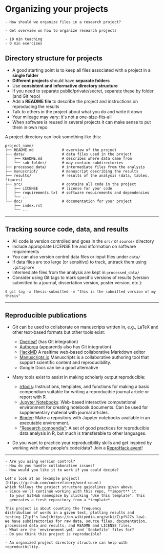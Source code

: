 # Organizing your projects

```{questions}
- How should we organize files in a research project?
```

```{objectives}
- Get overview on how to organize research projects
```

```{instructor-note}
- 10 min teaching
- 0 min exercises
```


## Directory structure for projects

- A good starting point is to keep all files associated with a project in a **single folder**
- **Different projects** should have **separate folders**
- Use **consistent and informative directory structure**
- If you need to separate public/private/secret, separate these by folder (and Git repo)
- Add a **README file** to describe the project and instructions on reproducing the results
- Talk to others in the project about what you do and write it down
- Your mileage may vary: it's not a one-size-fits-all
- When software is reused in several projects it can make sense to put them in own repo

A project directory can look something like this:
```shell
project_name/
├── README.md             # overview of the project
├── data/                 # data files used in the project
│   ├── README.md         # describes where data came from
│   └── sub-folder/       # may contain subdirectories
├── processed_data/       # intermediate files from the analysis
├── manuscript/           # manuscript describing the results
├── results/              # results of the analysis (data, tables, figures)
├── src/                  # contains all code in the project
│   ├── LICENSE           # license for your code
│   ├── requirements.txt  # software requirements and dependencies
│   └── ...
└── doc/                  # documentation for your project
    ├── index.rst
    └── ...
```
---

## Tracking source code, data, and results

- All code is version controlled and goes in the `src/` or `source/` directory
- Include appropriate LICENSE file and information on software requirements
- You can also version control data files or input files under `data/`
- If data files are too large (or sensitive) to track, untrack them using `.gitignore`
- Intermediate files from the analysis are kept in `processed_data/`
- Consider using Git tags to mark specific versions of results (version
  submitted to a journal, dissertation version, poster version, etc.):
```console
$ git tag -a thesis-submitted -m "this is the submitted version of my thesis"
```

---

## Reproducible publications

- Git can be used to collaborate on manuscripts written in, e.g., LaTeX and other text-based formats but other tools exist:
  - [Overleaf](https://www.overleaf.com) (has Git integration)
  - [Authorea](https://www.authorea.com) (apparently also has Git integration)
  - [HackMD](https://hackmd.io/) A realtime web-based collaborative Markdown editor
  - [Manuscripts.io](https://www.manuscripts.io/) Manuscripts is a collaborative authoring tool that support scientific content and reproducibility.
  - Google Docs can be a good alternative

- Many tools exist to assist in making scholarly output reproducible:
  - [rrtools](https://github.com/benmarwick/rrtools): Instructions, templates, and functions for making a basic compendium suitable for writing a reproducible journal article or report with R.
  - [Jupyter Notebooks](https://jupyter.org): Web-based interactive
    computational environment for creating notebook documents. Can be used for
    supplementary material with journal articles.
  - [Binder](https://mybinder.org): Make a repository with Jupyter
    notebooks available in an executable environment.
  - ["Research compendia"](http://inundata.org/talks/rstd19/#/): A set of good practices for 
    reproducible data analysis in R, but much is transferable to other languages.

- Do you want to practice your reproducibility skills and get inspired by working with other 
  people's code/data? Join a [ReproHack event](https://github.com/reprohack/reprohack-hq)!

---

```{discussion} How do you collaborate on writing academic papers?
- Are you using version control?
- How do you handle collaborative issues?
- How would you like it to work if you could decide?
```

```{challenge} Word count - an example project
Let's look at an [example project](https://github.com/coderefinery/word-count) 
which follows the project structure guidelines given above. 
- Since we'll continue working with this repo, **import** it 
  to your GitHub namespace by clicking "Use this template". This 
  generates a fresh repository from a *template*.

This project is about counting the frequency
distribution of words in a given text, plotting results and
testing [Zipf's law](https://en.wikipedia.org/wiki/Zipf%27s_law). 
We have subdirectories for raw data, source files, documentation,
processsed data and results, and README and LICENSE files.
- What are the `environment.yml` and `Snakefile` files for?
- Do you think this project is reproducible?
```


```{keypoints}
- An organized project directory structure can help with reproducibility.
```